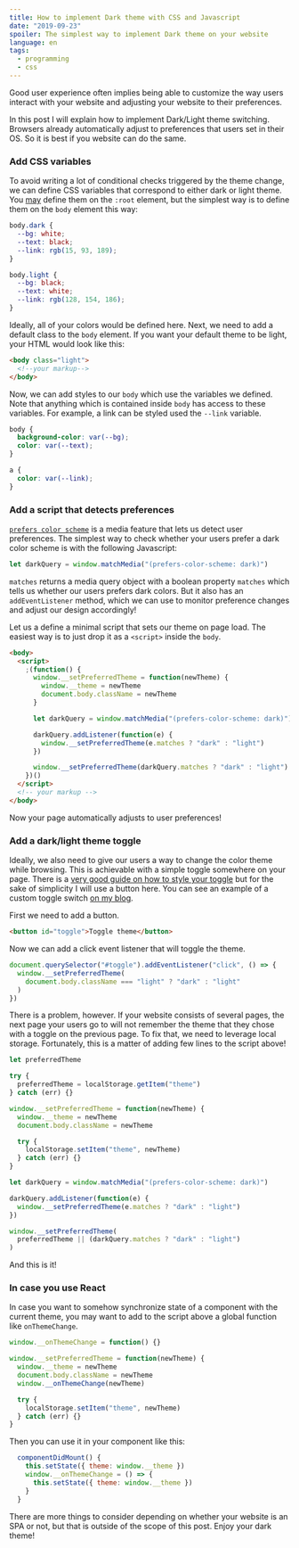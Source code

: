 ```yaml
---
title: How to implement Dark theme with CSS and Javascript
date: "2019-09-23"
spoiler: The simplest way to implement Dark theme on your website
language: en
tags:
  - programming
  - css
---
```


Good user experience often implies being able to customize the way users interact with your website and adjusting your website to their preferences.

In this post I will explain how to implement Dark/Light theme switching. Browsers already automatically adjust to preferences that users set in their OS. So it is best if you website can do the same.

### Add CSS variables

To avoid writing a lot of conditional checks triggered by the theme change, we can define CSS variables that correspond to either dark or light theme. You [may](https://dev.to/ananyaneogi/create-a-dark-light-mode-switch-with-css-variables-34l8) define them on the `:root` element, but the simplest way is to define them on the `body` element this way:

```css
body.dark {
  --bg: white;
  --text: black;
  --link: rgb(15, 93, 189);
}

body.light {
  --bg: black;
  --text: white;
  --link: rgb(128, 154, 186);
}
```

Ideally, all of your colors would be defined here. Next, we need to add a default class to the `body` element. If you want your default theme to be light, your HTML would look like this:

```html
<body class="light">
  <!--your markup-->
</body>
```

Now, we can add styles to our `body` which use the variables we defined. Note that anything which is contained inside `body` has access to these variables. For example, a link can be styled used the `--link` variable.

```css
body {
  background-color: var(--bg);
  color: var(--text);
}

a {
  color: var(--link);
}
```

### Add a script that detects preferences

[`prefers color scheme`](https://developer.mozilla.org/en-US/docs/Web/CSS/@media/prefers-color-scheme) is a media feature that lets us detect user preferences. The simplest way to check whether your users prefer a dark color scheme is with the following Javascript:

```javascript
let darkQuery = window.matchMedia("(prefers-color-scheme: dark)")
```

`matches` returns a media query object with a boolean property `matches` which tells us whether our users prefers dark colors. But it also has an `addEventListener` method, which we can use to monitor preference changes and adjust our design accordingly!

Let us a define a minimal script that sets our theme on page load. The easiest way is to just drop it as a `<script>` inside the `body`.

```html
<body>
  <script>
    ;(function() {
      window.__setPreferredTheme = function(newTheme) {
        window.__theme = newTheme
        document.body.className = newTheme
      }

      let darkQuery = window.matchMedia("(prefers-color-scheme: dark)")

      darkQuery.addListener(function(e) {
        window.__setPreferredTheme(e.matches ? "dark" : "light")
      })

      window.__setPreferredTheme(darkQuery.matches ? "dark" : "light")
    })()
  </script>
  <!-- your markup -->
</body>
```

Now your page automatically adjusts to user preferences!

### Add a dark/light theme toggle

Ideally, we also need to give our users a way to change the color theme while browsing. This is achievable with a simple toggle somewhere on your page. There is a [very good guide on how to style your toggle](https://www.w3schools.com/howto/howto_css_switch.asp) but for the sake of simplicity I will use a button here. You can see an example of a custom toggle switch [on my blog](https://phantasiai.dev/).

First we need to add a button.

```html
<button id="toggle">Toggle theme</button>
```

Now we can add a click event listener that will toggle the theme.

```javascript
document.querySelector("#toggle").addEventListener("click", () => {
  window.__setPreferredTheme(
    document.body.className === "light" ? "dark" : "light"
  )
})
```

There is a problem, however. If your website consists of several pages, the next page your users go to will not remember the theme that they chose with a toggle on the previous page. To fix that, we need to leverage local storage. Fortunately, this is a matter of adding few lines to the script above!

```javascript
let preferredTheme

try {
  preferredTheme = localStorage.getItem("theme")
} catch (err) {}

window.__setPreferredTheme = function(newTheme) {
  window.__theme = newTheme
  document.body.className = newTheme

  try {
    localStorage.setItem("theme", newTheme)
  } catch (err) {}
}

let darkQuery = window.matchMedia("(prefers-color-scheme: dark)")

darkQuery.addListener(function(e) {
  window.__setPreferredTheme(e.matches ? "dark" : "light")
})

window.__setPreferredTheme(
  preferredTheme || (darkQuery.matches ? "dark" : "light")
)
```

And this is it!

### In case you use React

In case you want to somehow synchronize state of a component with the current theme, you may want to add to the script above a global function like `onThemeChange`.

```javascript
window.__onThemeChange = function() {}

window.__setPreferredTheme = function(newTheme) {
  window.__theme = newTheme
  document.body.className = newTheme
  window.__onThemeChange(newTheme)

  try {
    localStorage.setItem("theme", newTheme)
  } catch (err) {}
}
```

Then you can use it in your component like this:

```javascript
  componentDidMount() {
    this.setState({ theme: window.__theme })
    window.__onThemeChange = () => {
      this.setState({ theme: window.__theme })
    }
  }
```

There are more things to consider depending on whether your website is an SPA or not, but that is outside of the scope of this post. Enjoy your dark theme!

